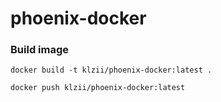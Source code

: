 # phoenix-docker


### Build image

```docker build -t klzii/phoenix-docker:latest .```

``` docker push klzii/phoenix-docker:latest ```
